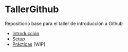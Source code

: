 # TallerGithub
Repositiorio base para el taller de introducción a Github

- [Introducción](docs/Introduccion.md)
- [Setup](docs/Setup.md)
- [Prácticas]() [WIP]
